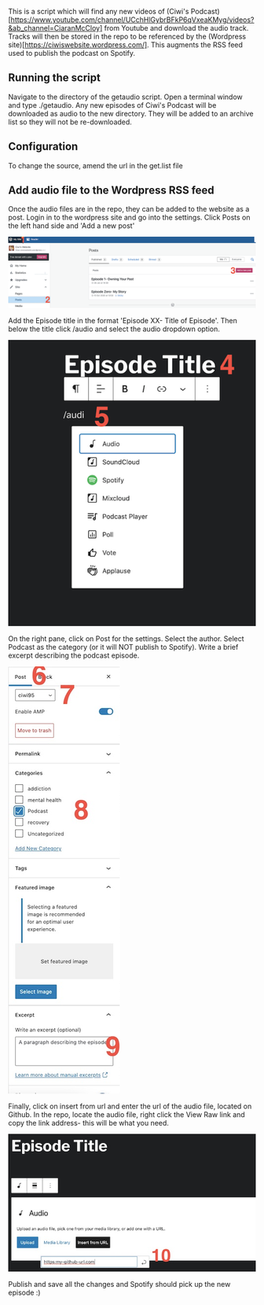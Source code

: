 This is a script which will find any new videos of (Ciwi's Podcast)[https://www.youtube.com/channel/UCchHlGybrBFkP6qVxeaKMyg/videos?&ab_channel=CiaranMcCloy] from Youtube and download the audio track. Tracks will then be stored in the repo to be referenced by the (Wordpress site)[https://ciwiswebsite.wordpress.com/]. This augments the RSS feed used to publish the podcast on Spotify.

## Running the script
Navigate to the directory of the getaudio script. Open a terminal window and type ./getaudio. Any new episodes of Ciwi's Podcast will be downloaded as audio to the new directory. They will be added to an archive list so they will not be re-downloaded.

## Configuration
To change the source, amend the url in the get.list file

## Add audio file to the Wordpress RSS feed
Once the audio files are in the repo, they can be added to the website as a post.
Login in to the wordpress site and go into the settings. Click Posts on the left hand side and 'Add a new post'

![Step 1](images/Screenshot1.jpg)

Add the Episode title in the format 'Episode XX- Title of Episode'. Then below the title click /audio and select the audio dropdown option.

![Step 2](images/Screenshot2.jpg)

On the right pane, click on Post for the settings. Select the author. Select Podcast as the category (or it will NOT publish to Spotify). Write a brief excerpt describing the podcast episode.

![Step 3](images/Screenshot3.jpg)

Finally, click on insert from url and enter the url of the audio file, located on Github. In the repo, locate the audio file, right click the View Raw link and copy the link address- this will be what you need.

![Step 4](images/Screenshot4.jpg)

Publish and save all the changes and Spotify should pick up the new episode :)



